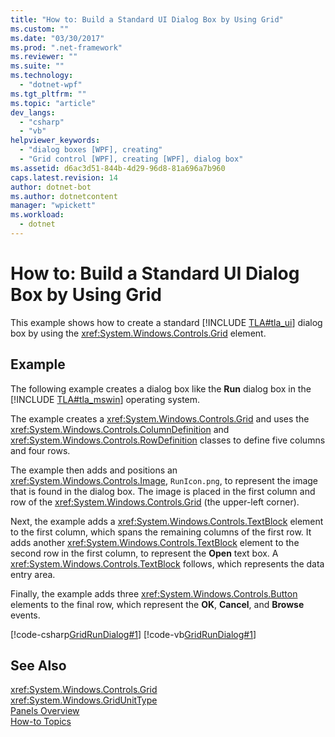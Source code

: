 ```yaml
---
title: "How to: Build a Standard UI Dialog Box by Using Grid"
ms.custom: ""
ms.date: "03/30/2017"
ms.prod: ".net-framework"
ms.reviewer: ""
ms.suite: ""
ms.technology: 
  - "dotnet-wpf"
ms.tgt_pltfrm: ""
ms.topic: "article"
dev_langs: 
  - "csharp"
  - "vb"
helpviewer_keywords: 
  - "dialog boxes [WPF], creating"
  - "Grid control [WPF], creating [WPF], dialog box"
ms.assetid: d6ac3d51-844b-4d29-96d8-81a696a7b960
caps.latest.revision: 14
author: dotnet-bot
ms.author: dotnetcontent
manager: "wpickett"
ms.workload: 
  - dotnet
---
```

# How to: Build a Standard UI Dialog Box by Using Grid
This example shows how to create a standard [!INCLUDE [TLA#tla_ui](../../../../includes/tlasharptla-ui-md.md)] dialog box by using the <xref:System.Windows.Controls.Grid> element.  
  
## Example  
 The following example creates a dialog box like the **Run** dialog box in the [!INCLUDE [TLA#tla_mswin](../../../../includes/tlasharptla-mswin-md.md)] operating system.  
  
 The example creates a <xref:System.Windows.Controls.Grid> and uses the <xref:System.Windows.Controls.ColumnDefinition> and <xref:System.Windows.Controls.RowDefinition> classes to define five columns and four rows.  
  
 The example then adds and positions an <xref:System.Windows.Controls.Image>, `RunIcon.png`, to represent the image that is found in the dialog box. The image is placed in the first column and row of the <xref:System.Windows.Controls.Grid> (the upper-left corner).  
  
 Next, the example adds a <xref:System.Windows.Controls.TextBlock> element to the first column, which spans the remaining columns of the first row. It adds another <xref:System.Windows.Controls.TextBlock> element to the second row in the first column, to represent the **Open** text box. A <xref:System.Windows.Controls.TextBlock> follows, which represents the data entry area.  
  
 Finally, the example adds three <xref:System.Windows.Controls.Button> elements to the final row, which represent the **OK**, **Cancel**, and **Browse** events.  
  
 [!code-csharp[GridRunDialog#1](../../../../samples/snippets/csharp/VS_Snippets_Wpf/GridRunDialog/CSharp/window1.xaml.cs#1)]
 [!code-vb[GridRunDialog#1](../../../../samples/snippets/visualbasic/VS_Snippets_Wpf/GridRunDialog/VisualBasic/grid_vb.vb#1)]  
  
## See Also  
 <xref:System.Windows.Controls.Grid>  
 <xref:System.Windows.GridUnitType>  
 [Panels Overview](../../../../docs/framework/wpf/controls/panels-overview.md)  
 [How-to Topics](../../../../docs/framework/wpf/controls/grid-how-to-topics.md)
